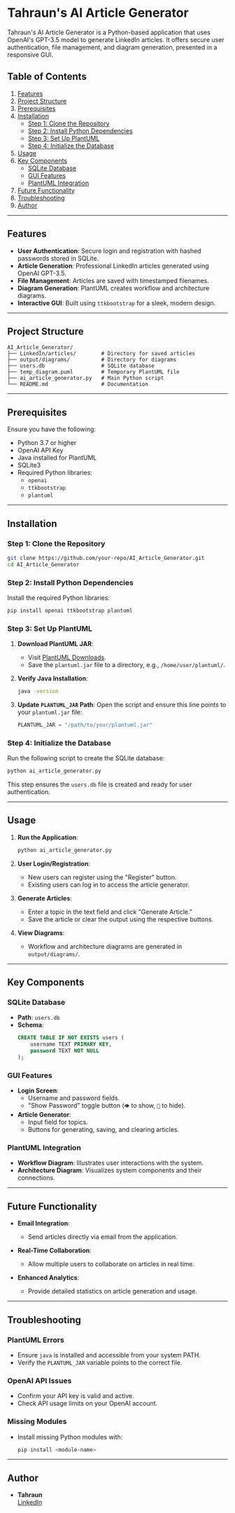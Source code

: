 # Tahraun's AI Article Generator

Tahraun's AI Article Generator is a Python-based application that uses OpenAI's GPT-3.5 model to generate LinkedIn articles. It offers secure user authentication, file management, and diagram generation, presented in a responsive GUI.


## Table of Contents
1. [Features](#features)
2. [Project Structure](#project-structure)
3. [Prerequisites](#prerequisites)
4. [Installation](#installation)
   - [Step 1: Clone the Repository](#step-1-clone-the-repository)
   - [Step 2: Install Python Dependencies](#step-2-install-python-dependencies)
   - [Step 3: Set Up PlantUML](#step-3-set-up-plantuml)
   - [Step 4: Initialize the Database](#step-4-initialize-the-database)
5. [Usage](#usage)
6. [Key Components](#key-components)
   - [SQLite Database](#sqlite-database)
   - [GUI Features](#gui-features)
   - [PlantUML Integration](#plantuml-integration)
7. [Future Functionality](#future-functionality)
8. [Troubleshooting](#troubleshooting)
9. [Author](#author)

---

## Features

- **User Authentication**: Secure login and registration with hashed passwords stored in SQLite.
- **Article Generation**: Professional LinkedIn articles generated using OpenAI GPT-3.5.
- **File Management**: Articles are saved with timestamped filenames.
- **Diagram Generation**: PlantUML creates workflow and architecture diagrams.
- **Interactive GUI**: Built using `ttkbootstrap` for a sleek, modern design.

---

## Project Structure

```
AI_Article_Generator/
├── LinkedIn/articles/        # Directory for saved articles
├── output/diagrams/          # Directory for diagrams
├── users.db                  # SQLite database
├── temp_diagram.puml         # Temporary PlantUML file
├── ai_article_generator.py   # Main Python script
└── README.md                 # Documentation
```

---

## Prerequisites

Ensure you have the following:
- Python 3.7 or higher
- OpenAI API Key
- Java installed for PlantUML
- SQLite3
- Required Python libraries:
  - `openai`
  - `ttkbootstrap`
  - `plantuml`

---

## Installation

### Step 1: Clone the Repository

```bash
git clone https://github.com/your-repo/AI_Article_Generator.git
cd AI_Article_Generator
```

### Step 2: Install Python Dependencies

Install the required Python libraries:
```bash
pip install openai ttkbootstrap plantuml
```

### Step 3: Set Up PlantUML

1. **Download PlantUML JAR**:
   - Visit [PlantUML Downloads](https://plantuml.com/download).
   - Save the `plantuml.jar` file to a directory, e.g., `/home/user/plantuml/`.

2. **Verify Java Installation**:
   ```bash
   java -version
   ```

3. **Update `PLANTUML_JAR` Path**:
   Open the script and ensure this line points to your `plantuml.jar` file:
   ```python
   PLANTUML_JAR = "/path/to/your/plantuml.jar"
   ```

### Step 4: Initialize the Database

Run the following script to create the SQLite database:
```bash
python ai_article_generator.py
```
This step ensures the `users.db` file is created and ready for user authentication.

---

## Usage

1. **Run the Application**:
   ```bash
   python ai_article_generator.py
   ```

2. **User Login/Registration**:
   - New users can register using the "Register" button.
   - Existing users can log in to access the article generator.

3. **Generate Articles**:
   - Enter a topic in the text field and click "Generate Article."
   - Save the article or clear the output using the respective buttons.

4. **View Diagrams**:
   - Workflow and architecture diagrams are generated in `output/diagrams/`.

---

## Key Components

### SQLite Database
- **Path**: `users.db`
- **Schema**:
  ```sql
  CREATE TABLE IF NOT EXISTS users (
      username TEXT PRIMARY KEY,
      password TEXT NOT NULL
  );
  ```

### GUI Features
- **Login Screen**:
  - Username and password fields.
  - "Show Password" toggle button (`👁️` to show, `🙈` to hide).
- **Article Generator**:
  - Input field for topics.
  - Buttons for generating, saving, and clearing articles.

### PlantUML Integration
- **Workflow Diagram**:
  Illustrates user interactions with the system.
- **Architecture Diagram**:
  Visualizes system components and their connections.

---

## Future Functionality

- **Email Integration**:
  - Send articles directly via email from the application.

- **Real-Time Collaboration**:
  - Allow multiple users to collaborate on articles in real time.

- **Enhanced Analytics**:
  - Provide detailed statistics on article generation and usage.

---

## Troubleshooting

### PlantUML Errors
- Ensure `java` is installed and accessible from your system PATH.
- Verify the `PLANTUML_JAR` variable points to the correct file.

### OpenAI API Issues
- Confirm your API key is valid and active.
- Check API usage limits on your OpenAI account.

### Missing Modules
- Install missing Python modules with:
  ```bash
  pip install <module-name>
  ```

---

## Author

- **Tahraun**  
  [LinkedIn](https://www.linkedin.com/in/tahraun)